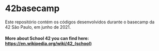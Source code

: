 # 42basecamp
Este repositório contém os códigos desenvolvidos durante o basecamp da 42 São Paulo, em junho de 2021.

#### More about School 42 you can find here: https://en.wikipedia.org/wiki/42_(school)
